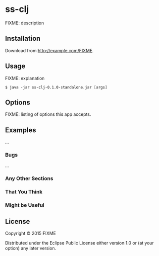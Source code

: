 # ss-clj

FIXME: description

## Installation

Download from http://example.com/FIXME.

## Usage

FIXME: explanation

    $ java -jar ss-clj-0.1.0-standalone.jar [args]

## Options

FIXME: listing of options this app accepts.

## Examples

...

### Bugs

...

### Any Other Sections
### That You Think
### Might be Useful

## License

Copyright © 2015 FIXME

Distributed under the Eclipse Public License either version 1.0 or (at
your option) any later version.
